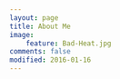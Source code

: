 ```yaml
---
layout: page
title: About Me
image:
    feature: Bad-Heat.jpg
comments: false
modified: 2016-01-16
---
```


